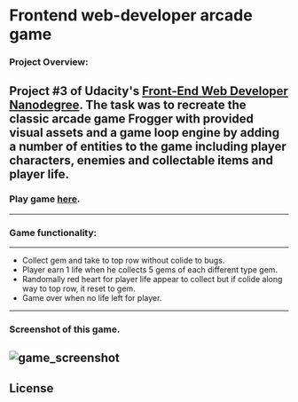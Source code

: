 # Frontend web-developer arcade game

### Project Overview:

Project #3 of Udacity's [Front-End Web Developer Nanodegree](https://www.udacity.com/course/front-end-web-developer-nanodegree--nd001). The task was to recreate the classic arcade game Frogger with provided visual assets and a game loop engine by adding a number of entities to the game including player characters, enemies and collectable items and player life.
----------------------------------------------------------------------------------------------------------------------
### Play game [here](https://kiranapatel.github.io/arcade/).
----------------------------------------------------------------------------------------------------------------------
### Game functionality:
----------------------------------------------------------------------------------------------------------------------
* Collect gem and take to top row without colide to bugs.
* Player earn 1 life when he collects 5 gems of each different type gem.
* Randomally red heart for player life appear to collect but if colide along way to top row, it reset to gem.
* Game over when no life left for player.
----------------------------------------------------------------------------------------------------------------------
### Screenshot of this game.
![game_screenshot](https://user-images.githubusercontent.com/30094575/30642094-0bfeec94-9dcf-11e7-946d-152f7c61ad65.png)
----------------------------------------------------------------------------------------------------------------------
## License


